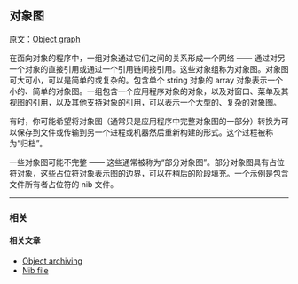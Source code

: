## 对象图

原文：[Object graph](https://developer.apple.com/library/archive/documentation/General/Conceptual/DevPedia-CocoaCore/ObjectGraph.html#//apple_ref/doc/uid/TP40008195-CH54-SW1)

在面向对象的程序中，一组对象通过它们之间的关系形成一个网络 —— 通过对另一个对象的直接引用或通过一个引用链间接引用。这些对象组称为对象图。对象图可大可小，可以是简单的或复杂的。包含单个 string 对象的 array 对象表示一个小的、简单的对象图。一组包含一个应用程序对象的对象，以及对窗口、菜单及其视图的引用，以及其他支持对象的引用，可以表示一个大型的、复杂的对象图。

有时，你可能希望将对象图（通常只是应用程序中完整对象图的一部分）转换为可以保存到文件或传输到另一个进程或机器然后重新构建的形式。这个过程被称为“归档”。

一些对象图可能不完整 —— 这些通常被称为“部分对象图”。部分对象图具有占位符对象，这些占位符对象表示图的边界，可以在稍后的阶段填充。一个示例是包含文件所有者占位符的 nib 文件。

---

### 相关

#### 相关文章

- [Object archiving](https://developer.apple.com/library/archive/documentation/General/Conceptual/DevPedia-CocoaCore/Archiving.html#//apple_ref/doc/uid/TP40008195-CH1-SW1)
- [Nib file](https://developer.apple.com/library/archive/documentation/General/Conceptual/DevPedia-CocoaCore/NibFile.html#//apple_ref/doc/uid/TP40008195-CH34-SW1)

